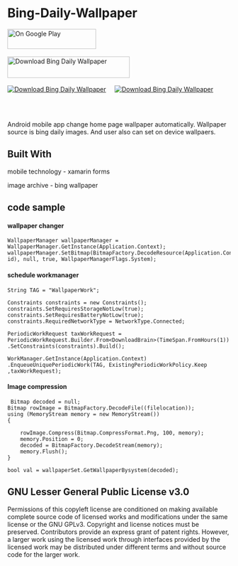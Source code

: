 

# Bing-Daily-Wallpaper

<a href="https://play.google.com/store/apps/details?id=lk.stechbuzz.bingwallpaper">
<img border="0" alt="On Google Play" src="http://www.gstatic.com/android/market_images/web/play_prism_hlock_2x.png" height="45" width="200"> </a>
</br></br>
<a href="https://sourceforge.net/projects/bing-daily-wallpaper/files/latest/download"><img alt="Download Bing Daily Wallpaper" src="https://a.fsdn.com/con/app/sf-download-button" width=276 height=48 srcset="https://a.fsdn.com/con/app/sf-download-button?button_size=2x 2x"></a>  &nbsp;&nbsp;&nbsp;  

<a href="https://sourceforge.net/projects/bing-daily-wallpaper/files/latest/download"><img alt="Download Bing Daily Wallpaper" src="https://img.shields.io/sourceforge/dt/bing-daily-wallpaper.svg" ></a> &nbsp;&nbsp;&nbsp;   <a href="https://sourceforge.net/p/bing-daily-wallpaper/"><img alt="Download Bing Daily Wallpaper" src="https://sourceforge.net/sflogo.php?type=13&group_id=3227304" ></a> 
</br>

 
</br>
</br>

Android mobile app change home page wallpaper automatically. Wallpaper source is bing daily images. 
And user also can set on device wallpaers.

## Built With
mobile technology - xamarin forms

image archive - bing wallpaper

## code sample

#### wallpaper changer
```
WallpaperManager wallpaperManager = WallpaperManager.GetInstance(Application.Context);
wallpaperManager.SetBitmap(BitmapFactory.DecodeResource(Application.Context.Resources, id), null, true, WallpaperManagerFlags.System);
```

#### schedule workmanager

```
String TAG = "WallpaperWork";

Constraints constraints = new Constraints();
constraints.SetRequiresStorageNotLow(true);
constraints.SetRequiresBatteryNotLow(true);
constraints.RequiredNetworkType = NetworkType.Connected;

PeriodicWorkRequest taxWorkRequest = PeriodicWorkRequest.Builder.From<DownloadBrain>(TimeSpan.FromHours(1))
.SetConstraints(constraints).Build();
            
WorkManager.GetInstance(Application.Context)
.EnqueueUniquePeriodicWork(TAG, ExistingPeriodicWorkPolicy.Keep ,taxWorkRequest);
```

#### Image compression


```
 Bitmap decoded = null;
Bitmap rowImage = BitmapFactory.DecodeFile((filelocation));
using (MemoryStream memory = new MemoryStream())
{

    rowImage.Compress(Bitmap.CompressFormat.Png, 100, memory);
    memory.Position = 0;
    decoded = BitmapFactory.DecodeStream(memory);
    memory.Flush();
}

bool val = wallpaperSet.GetWallpaperBysystem(decoded);
```

## GNU Lesser General Public License v3.0
Permissions of this copyleft license are conditioned on making available complete source code of licensed works and modifications under the same license or the GNU GPLv3. Copyright and license notices must be preserved. Contributors provide an express grant of patent rights. However, a larger work using the licensed work through interfaces provided by the licensed work may be distributed under different terms and without source code for the larger work.
